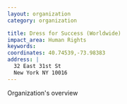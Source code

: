 ```yaml
---
layout: organization
category: organization

title: Dress for Success (Worldwide)
impact_area: Human Rights
keywords: 
coordinates: 40.74539,-73.98383
address: |
  32 East 31st St
  New York NY 10016
---
```

Organization's overview
